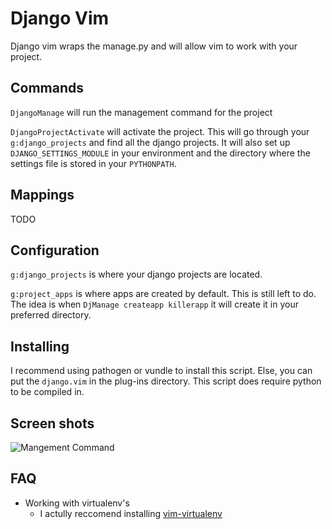 Django Vim
===============================================================================

Django vim wraps the manage.py and will allow vim to work with your project.

Commands
-------------------------------------------------------------------------------

``DjangoManage`` will run the management command for the project

``DjangoProjectActivate`` will activate the project. This will go through
your ``g:django_projects`` and find all the django projects. It will also
set up ``DJANGO_SETTINGS_MODULE`` in your environment and the directory
where the settings file is stored in your ``PYTHONPATH``.


Mappings
-------------------------------------------------------------------------------

TODO


Configuration
-------------------------------------------------------------------------------

``g:django_projects`` is where your django projects are located.

``g:project_apps`` is where apps are created by default. This is still left
to do. The idea is when ``DjManage createapp killerapp`` it will create it
in your preferred directory.


Installing
-------------------------------------------------------------------------------

I recommend using pathogen or vundle to install this script. Else, you can
put the ``django.vim`` in the plug-ins directory. This script does require
python to be compiled in.

Screen shots
-------------------------------------------------------------------------------

![Mangement Command](http://i.imgur.com/WWEy9.png)


FAQ
------------------------------------------------------------------------------

* Working with virtualenv's
    * I actully reccomend installing [vim-virtualenv](https://github.com/jmcantrell/vim-virtualenv)
